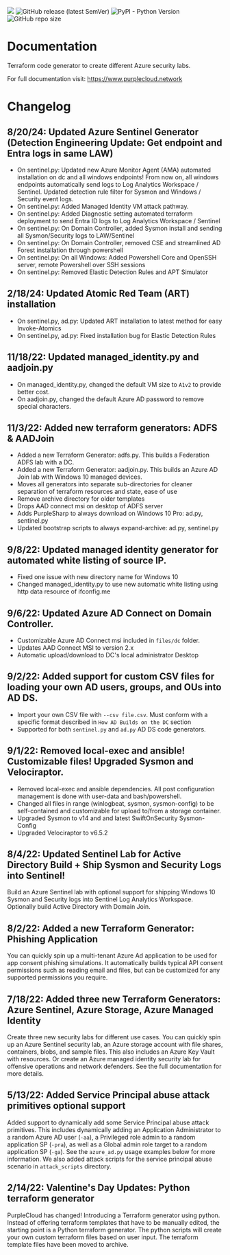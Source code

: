 ![](https://badgen.net/badge/icon/azure?icon=azure&label=platform) ![GitHub release (latest SemVer)](https://img.shields.io/github/v/release/iknowjason/PurpleCloud) ![PyPI - Python Version](https://img.shields.io/pypi/pyversions/faker) ![GitHub repo size](https://img.shields.io/github/repo-size/iknowjason/PurpleCloud)

# Documentation
Terraform code generator to create different Azure security labs.

For full documentation visit:  https://www.purplecloud.network

# Changelog
## 8/20/24:  Updated Azure Sentinel Generator (Detection Engineering Update:  Get endpoint and Entra logs in same LAW)
- On sentinel.py: Updated new Azure Monitor Agent (AMA) automated installation on dc and all windows endpoints!  From now on, all windows endpoints automatically send logs to Log Analytics Workspace / Sentinel.  Updated detection rule filter for Sysmon and Windows / Security event logs.
- On sentinel.py: Added Managed Identity VM attack pathway. 
- On sentinel.py: Added Diagnostic setting automated terraform deployment to send Entra ID logs to Log Analytics Workspace / Sentinel 
- On sentinel.py: On Domain Controller, added Sysmon install and sending all Sysmon/Security logs to LAW/Sentinel 
- On sentinel.py: On Domain Controller, removed CSE and streamlined AD Forest installation through powershell 
- On sentinel.py: On all Windows:  Added Powershell Core and OpenSSH server, remote Powershell over SSH sessions 
- On sentinel.py: Removed Elastic Detection Rules and APT Simulator 

## 2/18/24:  Updated Atomic Red Team (ART) installation 
- On sentinel.py, ad.py:  Updated ART installation to latest method for easy Invoke-Atomics
- On sentinel.py, ad.py:  Fixed installation bug for Elastic Detection Rules

## 11/18/22:  Updated managed_identity.py and aadjoin.py
- On managed_identity.py, changed the default VM size to ```A1v2``` to provide better cost.
- On aadjoin.py, changed the default Azure AD password to remove special characters.

## 11/3/22:  Added new terraform generators:  ADFS & AADJoin
- Added a new Terraform Generator:  adfs.py.  This builds a Federation ADFS lab with a DC.
- Added a new Terraform Generator:  aadjoin.py.  This builds an Azure AD Join lab with Windows 10 managed devices.
- Moves all generators into separate sub-directories for cleaner separation of terraform resources and state, ease of use
- Remove archive directory for older templates
- Drops AAD connect msi on desktop of ADFS server
- Adds PurpleSharp to always download on Windows 10 Pro: ad.py, sentinel.py
- Updated bootstrap scripts to always expand-archive: ad.py, sentinel.py

## 9/8/22:  Updated managed identity generator for automated white listing of source IP.
- Fixed one issue with new directory name for Windows 10
- Changed managed_identity.py to use new automatic white listing using http data resource of ifconfig.me

## 9/6/22:  Updated Azure AD Connect on Domain Controller.
- Customizable Azure AD Connect msi included in ```files/dc``` folder.
- Updates AAD Connect MSI to version 2.x
- Automatic upload/download to DC's local administrator Desktop

## 9/2/22:  Added support for custom CSV files for loading your own AD users, groups, and OUs into AD DS.
- Import your own CSV file with ```--csv file.csv```.  Must conform with a specific format described in ```How AD Builds on the DC``` section
- Supported for both ```sentinel.py``` and ```ad.py``` AD DS code generators.

## 9/1/22:  Removed local-exec and ansible! Customizable files!  Upgraded Sysmon and Velociraptor.
- Removed local-exec and ansible dependencies.  All post configuration management is done with user-data and bash/powershell.
- Changed all files in range (winlogbeat, sysmon, sysmon-config) to be self-contained and customizable for upload to/from a storage container.
- Upgraded Sysmon to v14 and and latest SwiftOnSecurity Sysmon-Config
- Upgraded Velociraptor to v6.5.2

## 8/4/22:  Updated Sentinel Lab for Active Directory Build + Ship Sysmon and Security Logs into Sentinel! 
Build an Azure Sentinel lab with optional support for shipping Windows 10 Sysmon and Security logs into Sentinel Log Analytics Workspace.  Optionally build Active Directory with Domain Join.

## 8/2/22:  Added a new Terraform Generator:  Phishing Application
You can quickly spin up a multi-tenant Azure Ad application to be used for app consent phishing simulations.  It automatically builds typical API consent permissions such as reading email and files, but can be customized for any supported permissions you require.

## 7/18/22:  Added three new Terraform Generators:  Azure Sentinel, Azure Storage, Azure Managed Identity
Create three new security labs for different use cases.  You can quickly spin up an Azure Sentinel security lab, an Azure storage account with file shares, containers, blobs, and sample files.  This also includes an Azure Key Vault with resources.  Or create an Azure managed identity security lab for offensive operations and network defenders.  See the full documentation for more details.

## 5/13/22:  Added Service Principal abuse attack primitives optional support
Added support to dynamically add some Service Principal abuse attack primitives.  This includes dynamically adding an Application Administrator to a random Azure AD user (```-aa```), a Privileged role admin to a random application SP (```-pra```), as well as a Global admin role target to a random application SP (```-ga```).  See the ```azure_ad.py``` usage examples below for more information.  We also added attack scripts for the service principal abuse scenario in ```attack_scripts``` directory.

## 2/14/22:  Valentine's Day Updates:  Python terraform generator
PurpleCloud has changed!  Introducing a Terraform generator using python.  Instead of offering terraform templates that have to be manually edited, the starting point is a Python terraform generator.  The python scripts will create your own custom terraform files based on user input.  The terraform template files have been moved to archive.

